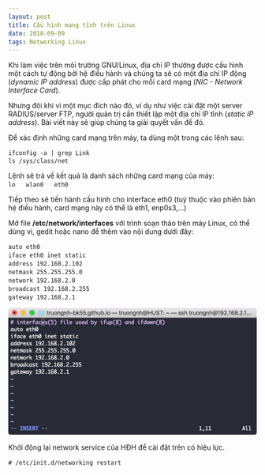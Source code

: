 ```yaml
---
layout: post
title: Cấu hình mạng tĩnh trên Linux
date: 2018-09-09
tags: Networking Linux
---
```


Khi làm việc trên môi trường GNU/Linux, địa chỉ IP thường được cấu hình một cách tự động bởi hệ điều hành và chúng ta sẽ có một địa chỉ IP động (*dynamic IP address*) được cấp phát cho mỗi card mạng (*NIC - Network Interface Card*).

Nhưng đôi khi vì một mục đích nào đó, ví dụ như việc cài đặt một server RADIUS/server FTP, người quản trị cần thiết lập một địa chỉ IP tĩnh (*static IP address*). Bài viết này sẽ giúp chúng ta giải quyết vấn đề đó.

Để xác định những card mạng trên máy, ta dùng một trong các lệnh sau:

```
ifconfig -a | grep Link
ls /sys/class/net
```

Lệnh sẽ trả về kết quả là danh sách những card mạng của máy:  
`lo   wlan0   eth0`

Tiếp theo sẽ tiến hành cấu hình cho interface eth0 (tuỳ thuộc vào phiên bản hệ điều hành, card mạng này có thể là eth1, enp0s3,...)

Mở file **/etc/network/interfaces** với trình soạn thảo trên máy Linux, có thể dùng vi, gedit hoặc nano để thêm vào nội dung dưới đây:

```bash
auto eth0
iface eth0 inet static
address 192.168.2.102
netmask 255.255.255.0
network 192.168.2.0
broadcast 192.168.2.255
gateway 192.168.2.1
```
![Network Interface](/static/img/network-inteface.jpg)  

Khởi động lại network service của HĐH để cài đặt trên có hiệu lực.  
```
# /etc/init.d/networking restart
```
